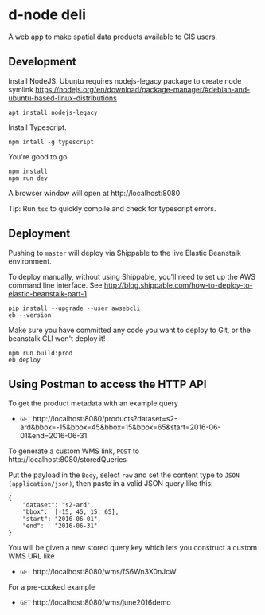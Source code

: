 
d-node deli
============

A web app to make spatial data products available to GIS users.

Development
-----------
Install NodeJS. Ubuntu requires nodejs-legacy package to create node symlink
https://nodejs.org/en/download/package-manager/#debian-and-ubuntu-based-linux-distributions

    apt install nodejs-legacy

Install Typescript.

    npm intall -g typescript

You're good to go. 

    npm install
    npm run dev

A browser window will open at http://localhost:8080

Tip: Run `tsc` to quickly compile and check for typescript errors.

Deployment
----------

Pushing to `master` will deploy via Shippable to the live Elastic Beanstalk environment.

To deploy manually, without using Shippable, you'll need to set up the AWS command line interface.
See http://blog.shippable.com/how-to-deploy-to-elastic-beanstalk-part-1

    pip install --upgrade --user awsebcli
    eb --version

Make sure you have committed any code you want to deploy to Git, or the beanstalk CLI won't deploy it!

    npm run build:prod
    eb deploy
    
Using Postman to access the HTTP API
------------------------------------

To get the product metadata with an example query

- `GET` http://localhost:8080/products?dataset=s2-ard&bbox=-15&bbox=45&bbox=15&bbox=65&start=2016-06-01&end=2016-06-31

To generate a custom WMS link,  `POST` to http://localhost:8080/storedQueries

Put the payload in the `Body`, select `raw` and set the content type to `JSON (application/json)`, then paste in a valid JSON query like this:

    {
        "dataset": "s2-ard",
        "bbox":  [-15, 45, 15, 65],
        "start": "2016-06-01",
        "end":   "2016-06-31"
    }

You will be given a new stored query key which lets you construct a custom WMS URL like 

- `GET` http://localhost:8080/wms/fS6Wn3X0nJcW

For a pre-cooked example

- `GET` http://localhost:8080/wms/june2016demo

